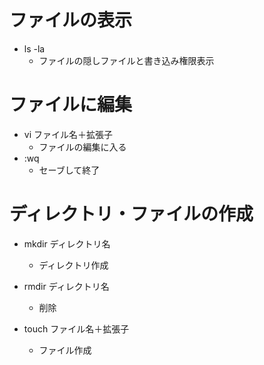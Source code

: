 

# ファイルの表示

- ls -la
  - ファイルの隠しファイルと書き込み権限表示


# ファイルに編集

- vi ファイル名＋拡張子
  - ファイルの編集に入る
- :wq
  - セーブして終了

# ディレクトリ・ファイルの作成



- mkdir ディレクトリ名
  - ディレクトリ作成
- rmdir ディレクトリ名
  - 削除

- touch ファイル名＋拡張子
  - ファイル作成